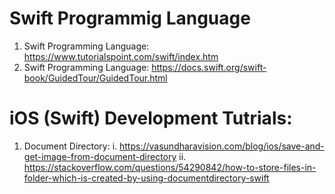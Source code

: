 # Swift Programmig Language
1. Swift Programming Language: https://www.tutorialspoint.com/swift/index.htm
2. Swift Programming Language: https://docs.swift.org/swift-book/GuidedTour/GuidedTour.html

# iOS (Swift) Development Tutrials:
1. Document Directory:
  i. https://vasundharavision.com/blog/ios/save-and-get-image-from-document-directory
  ii. https://stackoverflow.com/questions/54290842/how-to-store-files-in-folder-which-is-created-by-using-documentdirectory-swift

